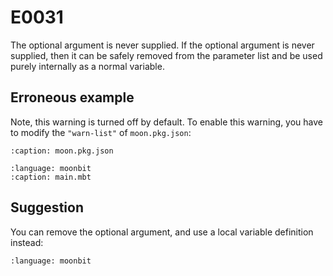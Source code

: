 # E0031

The optional argument is never supplied. If the optional argument is never
supplied, then it can be safely removed from the parameter list and be used
purely internally as a normal variable.

## Erroneous example

Note, this warning is turned off by default. To enable this warning, you have to
modify the `"warn-list"` of `moon.pkg.json`:

```{literalinclude} /sources/error_codes/0031_error/moon.pkg.json
:caption: moon.pkg.json
```

```{literalinclude} /sources/error_codes/0031_error/top.mbt
:language: moonbit
:caption: main.mbt
```

## Suggestion

You can remove the optional argument, and use a local variable definition
instead:

```{literalinclude} /sources/error_codes/0031_fixed/top.mbt
:language: moonbit
```
